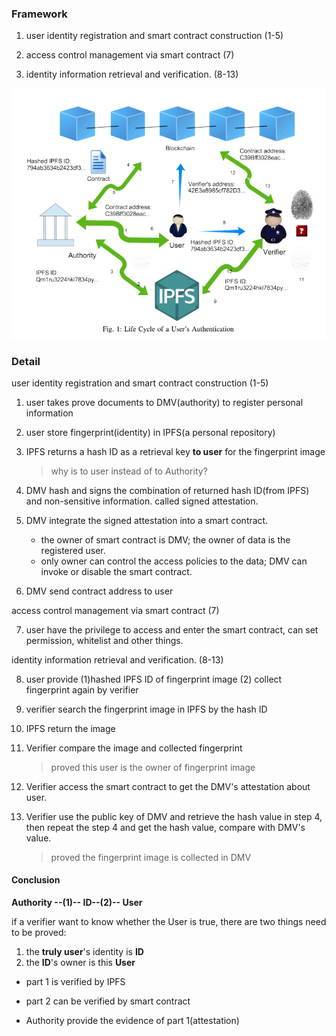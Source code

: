 ### Framework

1. user identity registration and smart contract construction (1-5)

2. access control management via smart contract (7)
3. identity information retrieval and verification. (8-13)

![image-20201007102728141](note.assets/image-20201007102728141.png)

### Detail

user identity registration and smart contract construction (1-5)

1. user takes prove documents to DMV(authority) to register personal information

2. user store fingerprint(identity) in IPFS(a personal repository)

3. IPFS returns a hash ID as a retrieval key **to user** for the fingerprint image

   > why is to user instead of to Authority?

4. DMV hash and signs the combination of returned hash ID(from IPFS) and non-sensitive information. called signed attestation.

5. DMV integrate the signed  attestation into a smart contract.

   - the owner of smart contract is DMV; the owner of data is the registered user.
   - only owner can control the  access policies to the data; DMV can invoke or disable the smart contract.

6. DMV send contract address to user



access control management via smart contract (7)

7. user have the privilege to access and enter the smart contract, can set permission, whitelist and other things.



identity information retrieval and verification. (8-13)

8. user provide (1)hashed IPFS ID of fingerprint image (2) collect fingerprint again by verifier

9. verifier search the fingerprint image in IPFS by the hash ID

10. IPFS return the image

11. Verifier compare the image and collected fingerprint

    > proved this user is the owner of fingerprint image

12. Verifier access the smart contract to get the DMV's attestation about user.

13. Verifier use the public key of DMV and retrieve the hash value in step 4, then repeat the step 4 and get the hash value, compare with DMV's value.

    > proved the fingerprint image is collected in DMV



#### Conclusion

**Authority --(1)-- ID--(2)-- User**

if a verifier want to know whether the User is true, there are two things need to be proved: 

1. the **truly user**'s identity is **ID**
2. the **ID**'s owner is this **User**

- part 1 is verified by IPFS
- part 2 can be verified by smart contract

- Authority provide the evidence of part 1(attestation)